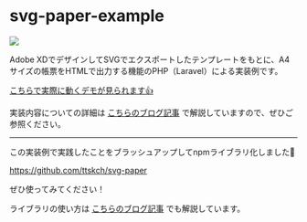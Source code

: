 # svg-paper-example

![](https://user-images.githubusercontent.com/4360663/120876914-9bb2b280-c5ee-11eb-9427-1bd98fa6ba21.png)

Adobe XDでデザインしてSVGでエクスポートしたテンプレートをもとに、A4サイズの帳票をHTMLで出力する機能のPHP（Laravel）による実装例です。

[こちらで実際に動くデモが見られます👍](https://svg-paper-example.herokuapp.com/)

実装内容についての詳細は [こちらのブログ記事](https://blog.ttskch.com/web-app-pdf-printing-best-practice) で解説していますので、ぜひご参照ください。

---

この実装例で実践したことをブラッシュアップしてnpmライブラリ化しました🎉

https://github.com/ttskch/svg-paper

ぜひ使ってみてください！

ライブラリの使い方は [こちらのブログ記事](https://blog.ttskch.com//web-app-pdf-printing-best-practice-npm-library) でも解説しています。
